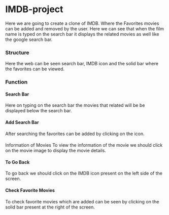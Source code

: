 # IMDB-project
Here we are going to create a clone of IMDB. Where the Favorites movies can be added and removed by the user. Here we can see that when the film name is typed on the search bar it displays the related movies as well like the google search bar.

<h3>Structure</h3>
Here the web can be seen search bar, IMDB icon and the solid bar where the favorites can be viewed.

<h3>Function</h3>
<h4>Search Bar</h4>
Here on typing on the search bar the movies that related  will be be displayed below the search bar.
<h4>Add Search Bar</h4>
After searching the favorites can be added by clicking on the icon. 
<h4></h4>Information of Movies</h4>
To view the information of the movie we should click on the movie image to display the movie details.
<h4>To Go Back</h4>
To go back we should click on the IMDB icon present on the left side of the screen.
<h4>Check Favorite Movies</h4>
To check favorite movies which are added can be seen by clicking on the solid bar present at the right of the screen.

